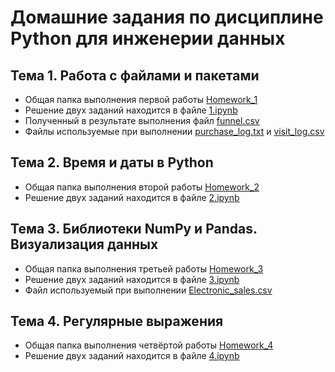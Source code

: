 # Домашние задания по дисциплине Python для инженерии данных
## Тема 1. Работа с файлами и пакетами
- Общая папка выполнения первой работы [Homework_1](https://github.com/ThisisFinee/HSE_DE_Python_Homework/tree/c7f1cb00ddddebd1ce5c501a485a05e32248470c/Homework_1)
- Решение двух заданий находится в файле [1.ipynb](https://github.com/ThisisFinee/HSE_DE_Python_Homework/blob/c7f1cb00ddddebd1ce5c501a485a05e32248470c/Homework_1/1.ipynb)
- Полученный в результате выполнения файл [funnel.csv](https://github.com/ThisisFinee/HSE_DE_Python_Homework/blob/c7f1cb00ddddebd1ce5c501a485a05e32248470c/Homework_1/funnel.csv)
- Файлы используемые при выполнении [purchase_log.txt](https://github.com/ThisisFinee/HSE_DE_Python_Homework/blob/c7f1cb00ddddebd1ce5c501a485a05e32248470c/Homework_1/purchase_log.txt) и [visit_log.csv](https://github.com/ThisisFinee/HSE_DE_Python_Homework/blob/c7f1cb00ddddebd1ce5c501a485a05e32248470c/Homework_1/visit_log.csv)
## Тема 2. Время и даты в Python
- Общая папка выполнения второй работы [Homework_2](https://github.com/ThisisFinee/HSE_DE_Python_Homework/tree/93c77d5f0d106aa6ef3fc1f4659c1a27cb8e2ca4/Homework_2)
- Решение двух заданий находится в файле [2.ipynb](https://github.com/ThisisFinee/HSE_DE_Python_Homework/blob/93c77d5f0d106aa6ef3fc1f4659c1a27cb8e2ca4/Homework_2/2.ipynb)
## Тема 3. Библиотеки NumPy и Pandas. Визуализация данных
- Общая папка выполнения третьей работы [Homework_3](https://github.com/ThisisFinee/HSE_DE_Python_Homework/tree/e7205771a4444169e834faf12f208312eb85a4e5/Homework_3)
- Решение двух заданий находится в файле [3.ipynb](https://github.com/ThisisFinee/HSE_DE_Python_Homework/blob/e7205771a4444169e834faf12f208312eb85a4e5/Homework_3/3.ipynb)
- Файл используемый при выполнении [Electronic_sales.csv](https://github.com/ThisisFinee/HSE_DE_Python_Homework/blob/e7205771a4444169e834faf12f208312eb85a4e5/Homework_3/Electronic_sales.csv)
## Тема 4. Регулярные выражения
- Общая папка выполнения четвёртой работы [Homework_4](https://github.com/ThisisFinee/HSE_DE_Python_Homework/tree/2a79635a23c91851d3ad6daaebd73937578ed3b3/Homework_4)
- Решение двух заданий находится в файле [4.ipynb](https://github.com/ThisisFinee/HSE_DE_Python_Homework/blob/2a79635a23c91851d3ad6daaebd73937578ed3b3/Homework_4/4.ipynb)

